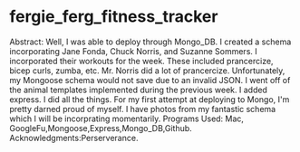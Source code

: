 # fergie_ferg_fitness_tracker

Abstract: Well, I was able to deploy through Mongo_DB. I created a schema incorporating Jane Fonda, Chuck Norris, and Suzanne Sommers. I incorporated their workouts for the week. These included prancercize, bicep curls, zumba, etc. Mr. Norris did a lot of prancercize. Unfortunately, my Mongoose schema would not save due to an invalid JSON. I went off of the animal templates implemented during the previous week. I added express. I did all the things. For my first attempt at deploying to Mongo, I'm pretty darned proud of myself. I have photos from my fantastic schema which I will be incorprating momentarily.
Programs Used: Mac, GoogleFu,Mongoose,Express,Mongo_DB,Github.
Acknowledgments:Perserverance. 



 
